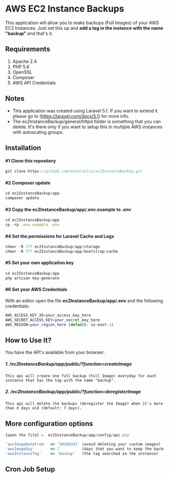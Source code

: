 # AWS EC2 Instance Backups
This application will allow you to make backups (Full Images) of your AWS EC2 Instances. Just set this up and **add a tag in the instance with the name "backup"** and that's it.


## Requirements

1. Apache 2.4
2. PHP 5.6
3. OpenSSL
4. Composer
4. AWS API Credentials

## Notes
- This application was created using Laravel 5.1. If you want to extend it please go to (https://laravel.com/docs/5.1) for more info.
- The ec2InstanceBackup/general/httpd folder is something that you can delete. It's there only if you want to setup this in multiple AWS instances with autoscaling groups.


## Installation

#### #1 Clone this repository
```javascript
git clone https://github.com/minorsolis/ec2InstanceBackup.git
```

#### #2 Composer update

```javascript
cd ec2InstanceBackup/app
composer update
```

#### #3 Copy the ec2InstanceBackup/app/.env.example to .env

```javascript
cd ec2InstanceBackup/app
cp -rp .env.example .env
```

#### #4 Set the permissions for Laravel Cache and Logs

```javascript
chmor -R 777 ec2InstanceBackup/app/storage
chmor -R 777 ec2InstanceBackup/app/bootstrap/cache
```

#### #5 Set your own application key

```javascript
cd ec2InstanceBackup/app
php artisan key:generate
```

#### #6 Set your AWS Credentials

With an editor open the file **ec2InstanceBackup/app/.env** and the following credentials:
```javascript
AWS_ACCESS_KEY_ID=your_access_key_here
AWS_SECRET_ACCESS_KEY=your_secret_key_here
AWS_REGION=your_region_here (default: us-east-1)
```

## How to Use It?

You have the API's available from your browser:

##### 1. /ec2InstanceBackup/app/public/?function=createImage

```
This api will create one full backup (Full Image) everyday for each instance that has the tag with the name "backup".
```

##### 2. /ec2InstanceBackup/app/public/?function=deregisterImage

```
This api will delete the backups (deregister the Image) when it's more than X days old (default: 7 days).
```

## More configuration options

```javascript
{open the file} =  ec2InstanceBackup/app/config/api.php
```

```javascript
'awsImageDateFrom' 	=> '20160101' (avoid deleting your custom images)
'awsImageDay'   	=> 7 		  (days that you want to keep the backup) 
'awsInstanceTag'   	=> 'backup'   (the tag searched in the instance)
```

## Cron Job Setup

